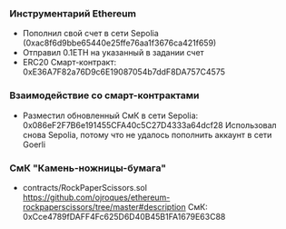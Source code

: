 ### Инструментарий Ethereum
- Пополнил свой счет в сети Sepolia (0xac8f6d9bbe65440e25ffe76aa1f3676ca421f659)
- Отправил 0.1ETH на указанный в задании счет
- ERC20 Смарт-контракт: 0xE36A7F82a76D9c6E19087054b7ddF8DA757C4575

### Взаимодействие со смарт-контрактами
- Разместил обновленный СмК в сети Sepolia: 0x086eF2F7B6e191455CFA40c5C27D4333a64dcf28
Использовал снова Sepolia, потому что не удалось пополнить аккаунт в сети Goerli

### СмК "Камень-ножницы-бумага"
- contracts/RockPaperScissors.sol
https://github.com/ojroques/ethereum-rockpaperscissors/tree/master#description
СмК: 0xCce4789fDAFF4Fc625D6D40B45B1FA1679E63C88